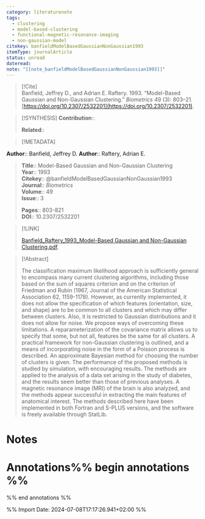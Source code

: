 ```yaml
---
category: literaturenote
tags:
  - clustering
  - model-based-clustering
  - functional-magnetic-resonance-imaging
  - non-gaussian-model
citekey: banfieldModelBasedGaussianNonGaussian1993
itemType: journalArticle
status: unread
dateread: 
note: "[[note_banfieldModelBasedGaussianNonGaussian1993]]"
---
```


> [!Cite]  
> Banfield, Jeffrey D., and Adrian E. Raftery. 1993. “Model-Based Gaussian and Non-Gaussian Clustering.” _Biometrics_ 49 (3): 803–21. [https://doi.org/10.2307/2532201](https://doi.org/10.2307/2532201).

> [!SYNTHESIS] 
>**Contribution**::
>
>**Related**:: 
>

> [!METADATA]  
>
**Author**:: Banfield, Jeffrey D.
**Author**:: Raftery, Adrian E.<br>
> **Title**:: Model-Based Gaussian and Non-Gaussian Clustering    
> **Year**:: 1993     
> **Citekey**:: @banfieldModelBasedGaussianNonGaussian1993    
>**Journal**:: *Biometrics*    
>**Volume**:: 49    
>**Issue**:: 3     
>    
>    
>     
> **Pages**:: 803-821    
>**DOI**:: 10.2307/2532201    
>

> [!LINK] 
>
> [Banfield_Raftery_1993_Model-Based Gaussian and Non-Gaussian Clustering.pdf](file:///Users/steven/Library/Mobile%20Documents/com~apple~CloudDocs/Zotero/bibliography/Biometrics/1993/Banfield_Raftery_1993_Model-Based%20Gaussian%20and%20Non-Gaussian%20Clustering.pdf).

>[!Abstract]
>
>The classification maximum likelihood approach is sufficiently general to encompass many current clustering algorithms, including those based on the sum of squares criterion and on the criterion of Friedman and Rubin (1967, Journal of the American Statistical Association 62, 1159-1178). However, as currently implemented, it does not allow the specification of which features (orientation, size, and shape) are to be common to all clusters and which may differ between clusters. Also, it is restricted to Gaussian distributions and it does not allow for noise. We propose ways of overcoming these limitations. A reparameterization of the covariance matrix allows us to specify that some, but not all, features be the same for all clusters. A practical framework for non-Gaussian clustering is outlined, and a means of incorporating noise in the form of a Poisson process is described. An approximate Bayesian method for choosing the number of clusters is given. The performance of the proposed methods is studied by simulation, with encouraging results. The methods are applied to the analysis of a data set arising in the study of diabetes, and the results seem better than those of previous analyses. A magnetic resonance image (MRI) of the brain is also analyzed, and the methods appear successful in extracting the main features of anatomical interest. The methods described here have been implemented in both Fortran and S-PLUS versions, and the software is freely available through StatLib.
>>


# Notes<br>
# Annotations%% begin annotations %%  
 
  
%% end annotations %%

%% Import Date: 2024-07-08T17:17:26.941+02:00 %%
